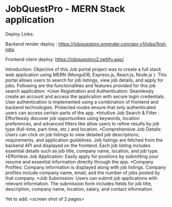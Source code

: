 # JobQuestPro - MERN Stack application  

Deploy Links:

Backend render deploy : https://jobquestpro.onrender.com/api-v1/jobs/find-jobs

Frontend client deploy: https://jobquestpro2.netlify.app/

Introduction:
Objective of this Job portal project was to create a full stack web application using MERN (MongoDB, Express.js, React.js, Node.js ). This portal allows users to search for job listings, view job details, and apply for jobs. Following are the  functionalities and features provided for this job search application:
•User Registration and Authentication: Seamlessly create an account and access the application with secure login credentials. User authentication is implemented using a combination of frontend and backend technologies. Protected routes ensure that only authenticated users can access certain parts of the app.
•Intuitive Job Search & Filter : Effortlessly discover job opportunities using keywords, location preferences, and advanced filters like allow users to refine results by job type (full-time, part-time, etc.) and location.
•Comprehensive Job Details: Users can click on job listings to view detailed job descriptions, requirements, and application guidelines. Job listings are fetched from the backend API and displayed on the frontend. Each job listing includes essential details such as job title, company name, location, and job type.
•Effortless Job Application: Easily apply for positions by submitting your resume and essential information directly through the app.
•Company Profiles: Company information is displayed along with job listings. Company profiles include company name, email, and the number of jobs posted by that company.
•Job Submission: Users can submit job applications with relevant information. The submission form includes fields for job title, description, company name, location, salary, and contact information.

Yet to add: 
<screen shot of 2 pages>
<trello screenshot>
<wireframes>
<Mongodb database screenshot>
<postman- screenshot>


